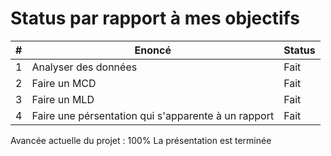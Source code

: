 # Status par rapport à mes objectifs

| # | Enoncé | Status |
|---|---|---|
|1|Analyser des données|Fait|
|2|Faire un MCD|Fait
|3|Faire un MLD|Fait|
|4|Faire une pérsentation qui s'apparente à un rapport|Fait|

Avancée actuelle du projet : 100%
La présentation est terminée